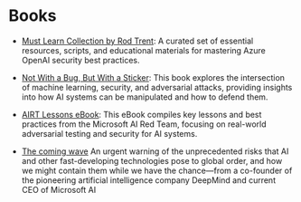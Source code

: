
# Books


- [Must Learn Collection by Rod Trent](https://github.com/rod-trent/OpenAISecurity/tree/main/Must_Learn): A curated set of essential resources, scripts, and educational materials for mastering Azure OpenAI security best practices.


- [Not With a Bug, But With a Sticker](https://www.amazon.com/Not-Bug-But-Sticker-Learning/dp/1119883989): This book explores the intersection of machine learning, security, and adversarial attacks, providing insights into how AI systems can be manipulated and how to defend them.

- [AIRT Lessons eBook](https://github.com/eugeniavkim/airt-lessons-paper/blob/main/MS_AIRT_Lessons_eBook.pdf): This eBook compiles key lessons and best practices from the Microsoft AI Red Team, focusing on real-world adversarial testing and security for AI systems.

- [The coming wave](https://www.amazon.com/Coming-Wave-Technology-Twenty-first-Centurys/dp/0593593952)
An urgent warning of the unprecedented risks that AI and other fast-developing technologies pose to global order, and how we might contain them while we have the chance—from a co-founder of the pioneering artificial intelligence company DeepMind and current CEO of Microsoft AI